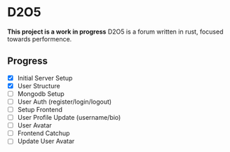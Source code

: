 # D2O5

**This project is a work in progress**
D2O5 is a forum written in rust, focused towards performence.

## Progress

- [x] Initial Server Setup
- [x] User Structure
- [ ] Mongodb Setup
- [ ] User Auth (register/login/logout)
- [ ] Setup Frontend
- [ ] User Profile Update (username/bio)
- [ ] User Avatar
- [ ] Frontend Catchup
- [ ] Update User Avatar
